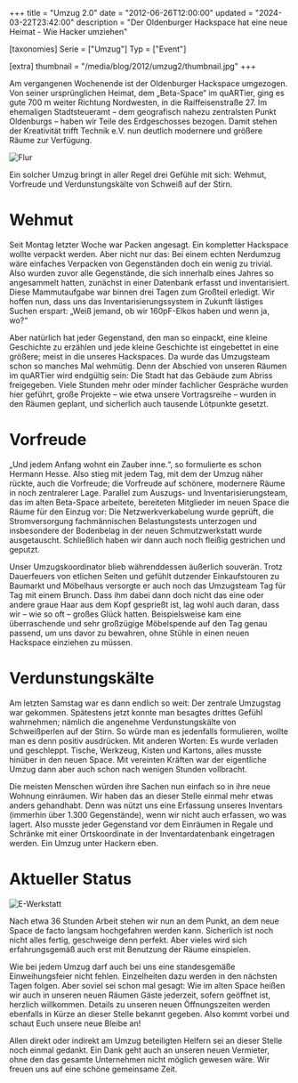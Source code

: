 +++
title = "Umzug 2.0"
date = "2012-06-26T12:00:00"
updated = "2024-03-22T23:42:00"
description = "Der Oldenburger Hackspace hat eine neue Heimat - Wie Hacker umziehen"

[taxonomies]
Serie = ["Umzug"]
Typ = ["Event"]

[extra]
thumbnail = "/media/blog/2012/umzug2/thumbnail.jpg"
+++

Am vergangenen Wochenende ist der Oldenburger Hackspace umgezogen. Von seiner ursprünglichen Heimat, dem „Beta-Space“ im
quARTier, ging es gute 700 m weiter Richtung Nordwesten, in die Raiffeisenstraße 27. Im ehemaligen Stadtsteueramt – dem
geografisch nahezu zentralsten Punkt Oldenburgs – haben wir Teile des Erdgeschosses bezogen. Damit stehen der
Kreativität trifft Technik e.V. nun deutlich modernere und größere Räume zur Verfügung.

![Flur](../../../media/blog/2012/umzug2/img1.jpg)

Ein solcher Umzug bringt in aller Regel drei Gefühle mit sich: Wehmut, Vorfreude und Verdunstungskälte von Schweiß auf
der Stirn.

# Wehmut

Seit Montag letzter Woche war Packen angesagt. Ein kompletter Hackspace wollte verpackt werden. Aber nicht nur das: Bei
einem echten Nerdumzug wäre einfaches Verpacken von Gegenständen doch ein wenig zu trivial. Also wurden zuvor alle
Gegenstände, die sich innerhalb eines Jahres so angesammelt hatten, zunächst in einer Datenbank erfasst und
inventarisiert. Diese Mammutaufgabe war binnen drei Tagen zum Großteil erledigt. Wir hoffen nun, dass uns das
Inventarisierungssystem in Zukunft lästiges Suchen erspart: „Weiß jemand, ob wir 160pF-Elkos haben und wenn ja, wo?“

Aber natürlich hat jeder Gegenstand, den man so einpackt, eine kleine Geschichte zu erzählen und jede kleine Geschichte
ist eingebettet in eine größere; meist in die unseres Hackspaces. Da wurde das Umzugsteam schon so manches Mal wehmütig.
Denn der Abschied von unseren Räumen im quARTier wird endgültig sein: Die Stadt hat das Gebäude zum Abriss freigegeben.
Viele Stunden mehr oder minder fachlicher Gespräche wurden hier geführt, große Projekte – wie etwa unsere
Vortragsreihe – wurden in den Räumen geplant, und sicherlich auch tausende Lötpunkte gesetzt.

# Vorfreude

„Und jedem Anfang wohnt ein Zauber inne.“, so formulierte es schon Hermann Hesse. Also stieg mit jedem Tag, mit dem der
Umzug näher rückte, auch die Vorfreude; die Vorfreude auf schönere, modernere Räume in noch zentralerer Lage. Parallel
zum Auszugs- und Inventarisierungsteam, das im alten Beta-Space arbeitete, bereiteten Mitglieder im neuen Space die
Räume für den Einzug vor: Die Netzwerkverkabelung wurde geprüft, die Stromversorgung fachmännischen Belastungstests
unterzogen und insbesondere der Bodenbelag in der neuen Schmutzwerkstatt wurde ausgetauscht. Schließlich haben wir dann
auch noch fleißig gestrichen und geputzt.

Unser Umzugskoordinator blieb währenddessen äußerlich souverän. Trotz Dauerfeuers von etlichen Seiten und gefühlt
dutzender Einkaufstouren zu Baumarkt und Möbelhaus versorgte er auch noch das Umzugsteam Tag für Tag mit einem Brunch.
Dass ihm dabei dann doch nicht das eine oder andere graue Haar aus dem Kopf gesprießt ist, lag wohl auch daran, dass
wir – wie so oft – großes Glück hatten. Beispielsweise kam eine überraschende und sehr großzügige Möbelspende auf den
Tag genau passend, um uns davor zu bewahren, ohne Stühle in einen neuen Hackspace einziehen zu müssen.

# Verdunstungskälte

Am letzten Samstag war es dann endlich so weit: Der zentrale Umzugstag war gekommen. Spätestens jetzt konnte man
besagtes drittes Gefühl wahrnehmen; nämlich die angenehme Verdunstungskälte von Schweißperlen auf der Stirn. So würde
man es jedenfalls formulieren, wollte man es denn positiv ausdrücken. Mit anderen Worten: Es wurde verladen und
geschleppt. Tische, Werkzeug, Kisten und Kartons, alles musste hinüber in den neuen Space. Mit vereinten Kräften war der
eigentliche Umzug dann aber auch schon nach wenigen Stunden vollbracht.

Die meisten Menschen würden ihre Sachen nun einfach so in ihre neue Wohnung einräumen. Wir haben das an dieser Stelle
einmal mehr etwas anders gehandhabt. Denn was nützt uns eine Erfassung unseres Inventars (immerhin über 1.300
Gegenstände), wenn wir nicht auch erfassen, wo was lagert. Also musste jeder Gegenstand vor dem Einräumen in Regale und
Schränke mit einer Ortskoordinate in der Inventardatenbank eingetragen werden. Ein Umzug unter Hackern eben.

# Aktueller Status

![E-Werkstatt](../../../media/blog/2012/umzug2/img2.jpg)

Nach etwa 36 Stunden Arbeit stehen wir nun an dem Punkt, an dem neue Space de facto langsam hochgefahren werden kann.
Sicherlich ist noch nicht alles fertig, geschweige denn perfekt. Aber vieles wird sich erfahrungsgemäß auch erst mit
Benutzung der Räume einspielen.

Wie bei jedem Umzug darf auch bei uns eine standesgemäße Einweihungsfeier nicht fehlen. Einzelheiten dazu werden in den
nächsten Tagen folgen. Aber soviel sei schon mal gesagt: Wie im alten Space heißen wir auch in unseren neuen Räumen
Gäste jederzeit, sofern geöffnet ist, herzlich willkommen. Details zu unseren neuen Öffnungszeiten werden ebenfalls in
Kürze an dieser Stelle bekannt gegeben. Also kommt vorbei und schaut Euch unsere neue Bleibe an!

Allen direkt oder indirekt am Umzug beteiligten Helfern sei an dieser Stelle noch einmal gedankt. Ein Dank geht auch an
unseren neuen Vermieter, ohne den das gesamte Unternehmen nicht möglich gewesen wäre. Wir freuen uns auf eine schöne
gemeinsame Zeit.
